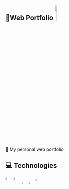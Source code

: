 <h2>
    📁Web Portfolio
    <img width="11%" src="https://badgen.net/badge/status/ongoing/red" />
</h2>

📝 My personal web portfolio

## 💻 Technologies

<p align="left">
    <img width="4.4%" align="center" src="https://www.svgrepo.com/show/452092/react.svg">
    <img width="4.4%" align="center" src="https://www.svgrepo.com/show/354431/tailwindcss-icon.svg">
    <img width="3.6%" align="center" src="https://www.svgrepo.com/show/349419/javascript.svg">
    <img width="3.6%" align="center" src="https://www.apachefriends.org/images/xampp-logo-ac950edf.svg">
    <img width="4.2%" align="center" src="https://www.svgrepo.com/show/452129/vs-code.svg">
</p>
